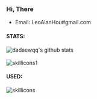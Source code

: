 ### Hi, There
- Email: LeoAlanHou#gmail.com
  
#### STATS:

<!-- [![Top Langs](https://github-readme-stats.vercel.app/api/top-langs?username=dadaewqq&show_icons=true&locale=en&layout=compact&hide=html,css&langs_count=8&theme=dracula)]()-->

![dadaewqq's github stats](https://github-readme-stats.vercel.app/api?username=dadaewqq&include_all_commits=true&count_private-true&theme=dracula&hide_border=true)
<br>
</br>
![skillicons1](https://github-readme-streak-stats.herokuapp.com/?user=dadaewqq&theme=chartreuse-dark)


#### USED:

![skillicons](https://skillicons.dev/icons?i=py,nodejs,js,html,css,nginx,java,docker,git,linux,md,vscode,stackoverflow,pytorch,bash)


